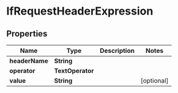 

# IfRequestHeaderExpression


## Properties

| Name | Type | Description | Notes |
|------------ | ------------- | ------------- | -------------|
|**headerName** | **String** |  |  |
|**operator** | **TextOperator** |  |  |
|**value** | **String** |  |  [optional] |



